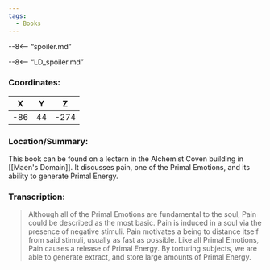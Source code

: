 ```yaml
---
tags:
  - Books
---
```


--8<-- “spoiler.md”

--8<-- “LD_spoiler.md”

### Coordinates:
| **X** | **Y**| **Z** |
|:-----:|:----:|:-----:|
|-86  |44   |-274  |

### Location/Summary:
This book can be found on a lectern in the Alchemist Coven building in [[Maen's Domain]]. It discusses pain, one of the Primal Emotions, and its ability to generate Primal Energy.

### Transcription:
> Although all of the Primal Emotions are fundamental to the soul, Pain could be described as the most basic. Pain is induced in a soul via the presence of negative stimuli. Pain motivates a being to distance itself from said stimuli, usually as fast as possible. Like all Primal Emotions, Pain causes a release of Primal Energy. By torturing subjects, we are able to generate extract, and store large amounts of Primal Energy.
